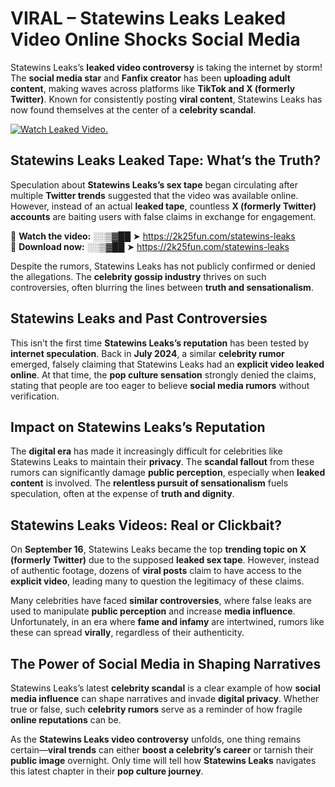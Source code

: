 # VIRAL – Statewins Leaks Leaked Video Online Shocks Social Media 

Statewins Leaks’s **leaked video controversy** is taking the internet by storm! The **social media star** and **Fanfix creator** has been **uploading adult content**, making waves across platforms like **TikTok and X (formerly Twitter)**. Known for consistently posting **viral content**, Statewins Leaks has now found themselves at the center of a **celebrity scandal**.  

[![Watch Leaked Video.](https://miro.medium.com/v2/resize:fit:828/format:webp/1*cilzJN44JGOrTw9NJCrNHA.gif "Watch Leaked Video")](https://2k25fun.com/statewins-leaks)

## **Statewins Leaks Leaked Tape: What’s the Truth?**  
Speculation about **Statewins Leaks’s sex tape** began circulating after multiple **Twitter trends** suggested that the video was available online. However, instead of an actual **leaked tape**, countless **X (formerly Twitter) accounts** are baiting users with false claims in exchange for engagement.  

🔹 **Watch the video:** ░░▒▓██ ➤ https://2k25fun.com/statewins-leaks  
🔹 **Download now:** ░░▒▓██ ➤ https://2k25fun.com/statewins-leaks  

Despite the rumors, Statewins Leaks has not publicly confirmed or denied the allegations. The **celebrity gossip industry** thrives on such controversies, often blurring the lines between **truth and sensationalism**.  

## **Statewins Leaks and Past Controversies**  
This isn’t the first time **Statewins Leaks’s reputation** has been tested by **internet speculation**. Back in **July 2024**, a similar **celebrity rumor** emerged, falsely claiming that Statewins Leaks had an **explicit video leaked online**. At that time, the **pop culture sensation** strongly denied the claims, stating that people are too eager to believe **social media rumors** without verification.  

## **Impact on Statewins Leaks’s Reputation**  
The **digital era** has made it increasingly difficult for celebrities like Statewins Leaks to maintain their **privacy**. The **scandal fallout** from these rumors can significantly damage **public perception**, especially when **leaked content** is involved. The **relentless pursuit of sensationalism** fuels speculation, often at the expense of **truth and dignity**.  

## **Statewins Leaks Videos: Real or Clickbait?**  
On **September 16**, Statewins Leaks became the top **trending topic on X (formerly Twitter)** due to the supposed **leaked sex tape**. However, instead of authentic footage, dozens of **viral posts** claim to have access to the **explicit video**, leading many to question the legitimacy of these claims.  

Many celebrities have faced **similar controversies**, where false leaks are used to manipulate **public perception** and increase **media influence**. Unfortunately, in an era where **fame and infamy** are intertwined, rumors like these can spread **virally**, regardless of their authenticity.  

## **The Power of Social Media in Shaping Narratives**  
Statewins Leaks’s latest **celebrity scandal** is a clear example of how **social media influence** can shape narratives and invade **digital privacy**. Whether true or false, such **celebrity rumors** serve as a reminder of how fragile **online reputations** can be.  

As the **Statewins Leaks video controversy** unfolds, one thing remains certain—**viral trends** can either **boost a celebrity’s career** or tarnish their **public image** overnight. Only time will tell how **Statewins Leaks** navigates this latest chapter in their **pop culture journey**. 